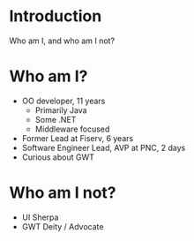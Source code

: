 # Introduction #

Who am I, and who am I not?


# Who am I? #

  * OO developer, 11 years
    * Primarily Java
    * Some .NET
    * Middleware focused
  * Former Lead at Fiserv, 6 years
  * Software Engineer Lead, AVP at PNC, 2 days
  * Curious about GWT

# Who am I not? #

  * UI Sherpa
  * GWT Deity / Advocate